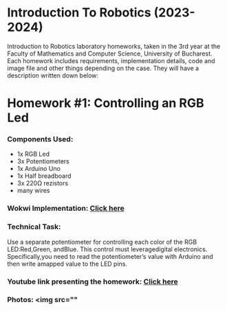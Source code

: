 # Introduction To Robotics (2023-2024)

Introduction to Robotics laboratory homeworks, taken in the 3rd year at the Faculty of Mathematics and Computer Science, University of Bucharest. Each homework includes requirements, implementation details, code and image file and other things depending on the case. They will have a description written down below:

# Homework #1: Controlling an RGB Led </strong>

### Components Used:

* 1x RGB Led
* 3x Potentiometers
* 1x Arduino Uno
* 1x Half breadboard
* 3x 220&#8486; rezistors
* many wires

### Wokwi Implementation: <a href= "https://wokwi.com/projects/379391396363897857"> Click here </a>

### Technical Task:
Use a separate potentiometer for controlling each color of the RGB LED:Red,Green, andBlue.  This control must leveragedigital electronics.  Specifically,you  need  to  read  the  potentiometer’s  value  with  Arduino  and  then  write  amapped value to the LED pins.

### Youtube link presenting the homework: <a href= "https://youtube.com/shorts/TKrzJHekS78?si=Onj5sHFCqPesFDtI"> Click here </a>

### Photos: <img src=""
